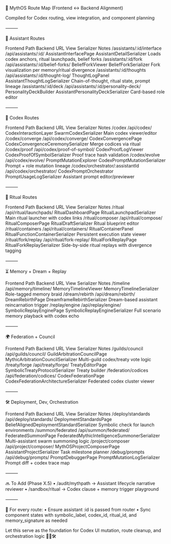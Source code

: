 🧠 MythOS Route Map (Frontend ↔ Backend Alignment)

Compiled for Codex routing, view integration, and component planning

⸻

🔮 Assistant Routes

Frontend Path Backend URL View Serializer Notes
/assistants/:id/interface /api/assistants/:id/ AssistantInterfacePage AssistantDetailSerializer Loads codex anchors, ritual launchpads, belief forks
/assistants/:id/fork /api/assistants/:id/belief-forks/ BeliefForkViewer BeliefForkSerializer Fork visualization per memory/ritual divergence
/assistants/:id/thoughts /api/assistants/:id/thought-log/ ThoughtLogPanel AssistantThoughtLogSerializer Chain-of-thought, ritual state, prompt lineage
/assistants/:id/deck /api/assistants/:id/personality-deck/ PersonalityDeckBuilder AssistantPersonalityDeckSerializer Card-based role editor

⸻

📜 Codex Routes

Frontend Path Backend URL View Serializer Notes
/codex /api/codex/ CodexInteractionLayer SwarmCodexSerializer Main codex viewer/editor
/codex/converge /api/codex/converge/ CodexConvergencePage CodexConvergenceCeremonySerializer Merge codices via ritual
/codex/proof /api/codex/proof-of-symbol/ CodexProofLogViewer CodexProofOfSymbolSerializer Proof trace hash validation
/codex/evolve /api/codex/evolve/ PromptMutationExplorer CodexPromptMutationSerializer Prompt + role mutation lineage
/codex/orchestrator/:assistantId /api/codex/orchestrator/ CodexPromptOrchestrator PromptUsageLogSerializer Assistant prompt editor/previewer

⸻

🔁 Ritual Routes

Frontend Path Backend URL View Serializer Notes
/ritual /api/ritual/launchpads/ RitualDashboardPage RitualLaunchpadSerializer Main ritual launcher with codex links
/ritual/composer /api/ritual/compose/ RitualComposerPage RitualDraftSerializer Ritual blueprint editor
/ritual/containers /api/ritual/containers/ RitualContainerPanel RitualFunctionContainerSerializer Persistent execution state viewer
/ritual/fork/replay /api/ritual/fork-replay/ RitualForkReplayPage RitualForkReplaySerializer Side-by-side ritual replays with divergence tagging

⸻

⏳ Memory + Dream + Replay

Frontend Path Backend URL View Serializer Notes
/timeline /api/memory/timeline/ MemoryTimelineViewer MemoryTimelineSerializer Role-tagged memory braid
/dream/rebirth /api/dream/rebirth/ DreamRebirthPage DreamframeRebirthSerializer Dream-based assistant reincarnation trigger
/replay/engine /api/replay/engine/ SymbolicReplayEnginePage SymbolicReplayEngineSerializer Full scenario memory playback with codex echo

⸻

🌍 Federation + Council

Frontend Path Backend URL View Serializer Notes
/guilds/council /api/guilds/council/ GuildArbitrationCouncilPage MythicArbitrationCouncilSerializer Multi-guild codex/treaty vote logic
/treaty/forge /api/treaty/forge/ TreatyEditorPage SymbolicTreatyProtocolSerializer Treaty builder
/federation/codices /api/federation/codices/ CodexFederationPage CodexFederationArchitectureSerializer Federated codex cluster viewer

⸻

🛠️ Deployment, Dev, Orchestration

Frontend Path Backend URL View Serializer Notes
/deploy/standards /api/deploy/standards/ DeploymentStandardsPage BeliefAlignedDeploymentStandardSerializer Symbolic check for launch environments
/summon/federated /api/summon/federated/ FederatedSummonPage FederatedMythicIntelligenceSummonerSerializer Multi-assistant swarm summoning logic
/project/composer /api/project/composer/ MythOSProjectComposerPage AssistantProjectSerializer Task milestone planner
/debug/prompts /api/debug/prompts/ PromptDebuggerPage PromptMutationLogSerializer Prompt diff + codex trace map

⸻

🔜 To Add (Phase X.5)
• /audit/mythpath → Assistant lifecycle narrative reviewer
• /sandbox/ritual → Codex clause + memory trigger playground

⸻

📜 For every route:
• Ensure assistant :id is passed from router
• Sync component states with symbolic_label, codex_id, ritual_id, and memory_signature as needed

Let this serve as the foundation for Codex UI mutation, route cleanup, and orchestration logic 🧠📜🛠️
